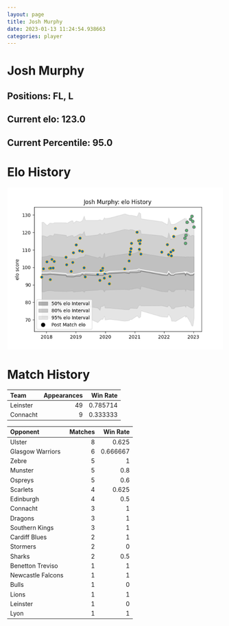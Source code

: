 ```yaml
---  
layout: page  
title: Josh Murphy  
date: 2023-01-13 11:24:54.938663  
categories: player  
---
```

# Josh Murphy

## Positions: FL, L

## Current elo: 123.0

## Current Percentile: 95.0

# Elo History


![elo history](history_JoshMurphy.png)
# Match History


| Team     |   Appearances |   Win Rate |
|:---------|--------------:|-----------:|
| Leinster |            49 |   0.785714 |
| Connacht |             9 |   0.333333 |

| Opponent          |   Matches |   Win Rate |
|:------------------|----------:|-----------:|
| Ulster            |         8 |   0.625    |
| Glasgow Warriors  |         6 |   0.666667 |
| Zebre             |         5 |   1        |
| Munster           |         5 |   0.8      |
| Ospreys           |         5 |   0.6      |
| Scarlets          |         4 |   0.625    |
| Edinburgh         |         4 |   0.5      |
| Connacht          |         3 |   1        |
| Dragons           |         3 |   1        |
| Southern Kings    |         3 |   1        |
| Cardiff Blues     |         2 |   1        |
| Stormers          |         2 |   0        |
| Sharks            |         2 |   0.5      |
| Benetton Treviso  |         1 |   1        |
| Newcastle Falcons |         1 |   1        |
| Bulls             |         1 |   0        |
| Lions             |         1 |   1        |
| Leinster          |         1 |   0        |
| Lyon              |         1 |   1        |